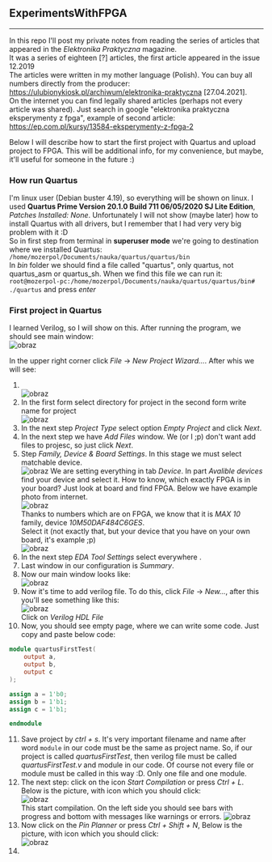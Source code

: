 ## ExperimentsWithFPGA 
_______________

In this repo I'll post my private notes from reading the series of articles that appeared in the *Elektronika Praktyczna* magazine. <br/>
It was a series of eighteen [?] articles, the first article appeared in the issue 12.2019 <br/>
The articles were written in my mother language (Polish). You can buy all numbers directly from the producer: https://ulubionykiosk.pl/archiwum/elektronika-praktyczna [27.04.2021]. <br/>
On the internet you can find legally shared articles (perhaps not every article was shared). Just search in google "elektronika praktyczna eksperymenty z fpga", example of second article: https://ep.com.pl/kursy/13584-eksperymenty-z-fpga-2 <br/>

Below I will describe how to start the first project with Quartus and upload project to FPGA. This will be additional info, for my convenience, but maybe, it'll useful for someone in the future :) <br/>

### How run Quartus
I'm linux user (Debian buster 4.19), so everything will be shown on linux. I used **Quartus Prime Version 20.1.0 Build 711 06/05/2020 SJ Lite Edition**, *Patches Installed: None*. Unfortunately I will not show (maybe later) how to install Quartus with all drivers, but I remember that I had very very big problem with it :D <br/>
So in first step from terminal in **superuser mode** we're going to destination where we installed Quartus: <br/>
`/home/mozerpol/Documents/nauka/quartus/quartus/bin` <br/>
In *bin* folder we should find a file called "quartus", only quartus, not quartus_asm or quartus_sh. When we find this file we can run it: <br/>
`root@mozerpol-pc:/home/mozerpol/Documents/nauka/quartus/quartus/bin# ./quartus` and press *enter* <br/>

### First project in Quartus
I learned Verilog, so I will show on this. After running the program, we should see main window: <br/>
![obraz](https://user-images.githubusercontent.com/43972902/116382240-fd287a00-a815-11eb-8081-e37320aabde3.png)

In the upper right corner click *File* -> *New Project Wizard...*. After whis we will see: 
1. <br/> ![obraz](https://user-images.githubusercontent.com/43972902/116383619-4927ee80-a817-11eb-992a-ba1c37493f1a.png)
2. In the first form select directory for project in the second form write name for project <br/> ![obraz](https://user-images.githubusercontent.com/43972902/116384518-35c95300-a818-11eb-9d90-e7bb362fb77e.png)
3. In the next step *Project Type* select option *Empty Project* and click *Next*.
4. In the next step we have *Add Files* window. We (or I ;p) don't want add files to projesc, so just click *Next*.
5. Step *Family, Device & Board Settings*. In this stage we must select matchable device. <br/> ![obraz](https://user-images.githubusercontent.com/43972902/116385280-ef282880-a818-11eb-80c1-1c304f8ac655.png)
We are setting everything in tab *Device*. In part *Avalible devices* find your device and select it. How to know, which exactly FPGA is in your board? Just look at board and find FPGA. Below we have example photo from internet. <br/> ![obraz](https://user-images.githubusercontent.com/43972902/116386942-935e9f00-a81a-11eb-8a82-d5cf2c628b0d.png) <br/> Thanks to numbers which are on FPGA, we know that it is *MAX 10* family, device *10M50DAF484C6GES*. <br/>
Select it (not exactly that, but your device that you have on your own board, it's example ;p) <br/> ![obraz](https://user-images.githubusercontent.com/43972902/116388009-b2a9fc00-a81b-11eb-8d85-4bb95fb2ef0c.png)
6. In the next step *EDA Tool Settings* select everywhere *<None>*.
7. Last window in our configuration is *Summary*.
8. Now our main window looks like: <br/> ![obraz](https://user-images.githubusercontent.com/43972902/116389086-db7ec100-a81c-11eb-907b-888077490e4f.png)
9. Now it's time to add verilog file. To do this, click *File* -> *New...*, after this you'll see something like this: <br/> ![obraz](https://user-images.githubusercontent.com/43972902/116430487-2d3c4100-a847-11eb-9c78-c518dabbb872.png) <br/>
Click on *Verilog HDL File*
10. Now, you should see empty page, where we can write some code. Just copy and paste below code: <br/>
```verilog
module quartusFirstTest(
    output a,
    output b,
    output c
);

assign a = 1'b0;
assign b = 1'b1;
assign c = 1'b1;

endmodule
```
11. Save project by *ctrl + s*. It's very important filename and name after word `module` in our code must be the same as project name. So, if our project is called *quartusFirstTest*, then verilog file must be called *quartusFirstTest.v* and module in our code. Of course not every file or module must be called in this way :D. Only one file and one module.
12. The next step: click on the icon *Start Compilation* or press *Ctrl + L*. Below is the picture, with icon which you should click: <br/>
![obraz](https://user-images.githubusercontent.com/43972902/116433590-f0257e00-a849-11eb-9dde-347f181e585e.png) <br/>
This start compilation. On the left side you should see bars with progress and bottom with messages like warnings or errors.
![obraz](https://user-images.githubusercontent.com/43972902/116432967-58c02b00-a849-11eb-96d8-e426a4ea881b.png)
13. Now click on the *Pin Planner* or press *Ctrl + Shift + N*, Below is the picture, with icon which you should click: <br/>
![obraz](https://user-images.githubusercontent.com/43972902/116435464-aa69b500-a84b-11eb-9b28-3e78ae14c10f.png)
14. 









